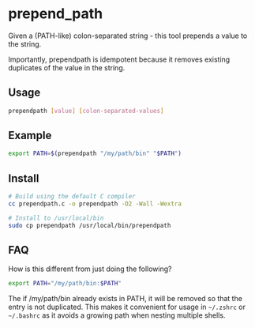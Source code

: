 # prepend_path

Given a (PATH-like) colon-separated string - this tool prepends a value to the string.

Importantly, prependpath is idempotent because it removes existing duplicates of the value in the string.

## Usage
```sh
prependpath [value] [colon-separated-values]
```

## Example
```sh
export PATH=$(prependpath "/my/path/bin" "$PATH")
```

## Install
```sh
# Build using the default C compiler
cc prependpath.c -o prependpath -O2 -Wall -Wextra

# Install to /usr/local/bin
sudo cp prependpath /usr/local/bin/prependpath
```


## FAQ
How is this different from just doing the following?
```sh
export PATH="/my/path/bin:$PATH"
```

The if /my/path/bin already exists in PATH, it will be removed so that the entry is not duplicated. This makes it convenient for usage in `~/.zshrc` or `~/.bashrc` as it avoids a growing path when nesting multiple shells.